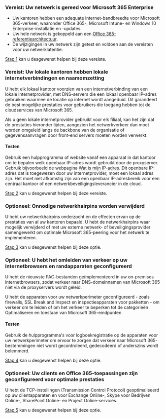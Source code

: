 <a name="crit-networking-step1"></a>
### <a name="required-your-network-is-ready-for-microsoft-365-enterprise"></a>Vereist: Uw netwerk is gereed voor Microsoft 365 Enterprise

- Uw kantoren hebben een adequate internet-bandbreedte voor Microsoft 365-verkeer, waaronder Office 365-, Microsoft Intune- en Windows 10 Enterprise-installatie en -updates.
- Uw hele netwerk is gekoppeld aan een [Office 365-referentiearchitectuur](https://docs.microsoft.com/office365/enterprise/office-365-network-connectivity-principles#BKMK_P2).
- De wijzigingen in uw netwerk zijn getest en voldoen aan de vereisten voor uw netwerklatentie.

[Stap 1](../networking-provide-bandwidth-cloud-services.md) kan u desgewenst helpen bij deze vereiste.

<a name="crit-networking-step2"></a>
### <a name="required-your-local-offices-have-local-internet-connections-and-name-resolution"></a>Vereist: Uw lokale kantoren hebben lokale internetverbindingen en naamomzetting

U hebt elk lokaal kantoor voorzien van een internetverbinding van een lokale internetprovider, met DNS-servers die een lokaal openbaar IP-adres gebruiken waarmee de locatie op internet wordt aangeduid. Dit garandeert de best mogelijke prestaties voor gebruikers die toegang hebben tot de cloudservices van Microsoft 365.

Als u geen lokale internetprovider gebruikt voor elk filiaal, kan het zijn dat de prestaties hieronder lijden, aangezien het netwerkverkeer dan moet worden omgeleid langs de backbone van de organisatie of gegevensaanvragen door front-end servers moeten worden verwerkt.

#### <a name="how-to-test"></a>Testen
Gebruik een hulpprogramma of website vanaf een apparaat in dat kantoor om te bepalen welk openbaar IP-adres wordt gebruikt door de proxyserver. Gebruik bijvoorbeeld de webpagina [Wat is mijn IP-adres](https://www.whatismypublicip.com/). Dit openbare IP-adres dat is toegewezen door uw internetprovider, moet een lokaal adres zijn. Het moet niet afkomstig zijn van een openbaar IP-adresbereik voor een centraal kantoor of een netwerkbeveiligingsleverancier in de cloud.

[Stap 2](../networking-dns-resolution-same-location.md) kan u desgewenst helpen bij deze vereiste.

<a name="crit-networking-step3"></a>
### <a name="optional-unnecessary-network-hairpins-are-removed"></a>Optioneel: Onnodige netwerkhairpins worden verwijderd

U hebt uw netwerkhairpins onderzocht en de effecten ervan op de prestaties van al uw kantoren bepaald. U hebt de netwerkhairpins waar mogelijk verwijderd of met uw externe netwerk- of beveiligingsprovider samengewerkt om optimale Microsoft 365-peering voor het netwerk te implementeren.

[Stap 3](../networking-avoid-network-hairpins.md) kan u desgewenst helpen bij deze optie.


<a name="crit-networking-step4"></a>
### <a name="optional-you-have-configured-traffic-bypass-on-your-internet-browsers-and-edge-devices"></a>Optioneel: U hebt het omleiden van verkeer op uw internetbrowsers en randapparaten geconfigureerd

U hebt de nieuwste PAC-bestanden geïmplementeerd in uw on-premises internetbrowsers, zodat verkeer naar DNS-domeinnamen van Microsoft 365 niet via de proxyservers wordt geleid.

U hebt de apparaten voor uw netwerkperimeter geconfigureerd - zoals firewalls, SSL Break and Inspect en inspectieapparaten voor pakketten - om verkeer om te leiden of om het verkeer te beperken tot de categorieën Optimaliseren en toestaan van Microsoft 365-eindpunten.


#### <a name="how-to-test"></a>Testen

Gebruik de hulpprogramma's voor logboekregistratie op de apparaten voor uw netwerkperimeter om ervoor te zorgen dat verkeer naar Microsoft 365-bestemmingen niet wordt gecontroleerd, gedecodeerd of anderszins wordt belemmerd.

[Stap 4](../networking-configure-proxies-firewalls.md) kan u desgewenst helpen bij deze optie.


<a name="crit-networking-step5"></a>
### <a name="optional-your-clients-and-office-365-applications-are-configured-for-optimal-performance"></a>Optioneel: Uw clients en Office 365-toepassingen zijn geconfigureerd voor optimale prestaties

U hebt de TCP-instellingen (Transmission Control Protocol) geoptimaliseerd op uw clientapparaten en voor Exchange Online-, Skype voor Bedrijven Online-, SharePoint Online- en Project Online-services.

[Stap 5](../networking-optimize-tcp-performance.md) kan u desgewenst helpen bij deze optie.
